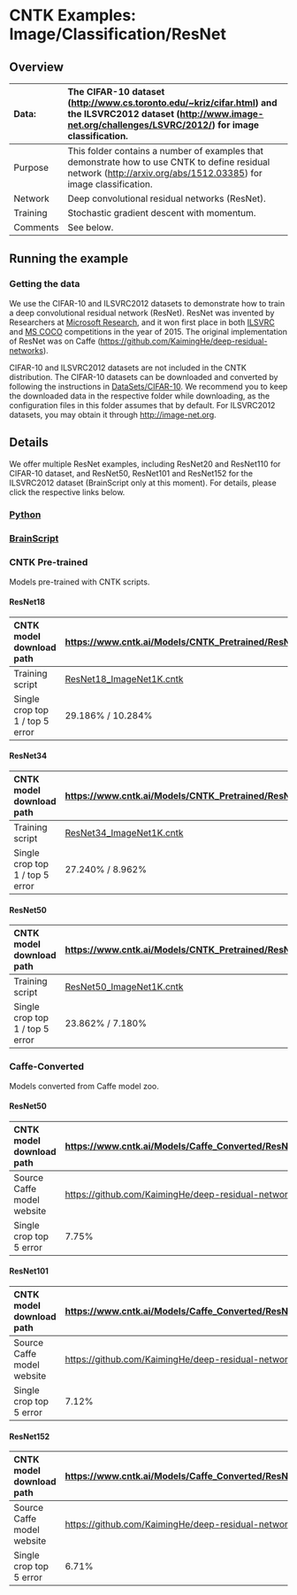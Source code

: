 # CNTK Examples: Image/Classification/ResNet

## Overview

|Data:     |The CIFAR-10 dataset (http://www.cs.toronto.edu/~kriz/cifar.html) and the ILSVRC2012 dataset (http://www.image-net.org/challenges/LSVRC/2012/) for image classification.
|:---------|:---
|Purpose   |This folder contains a number of examples that demonstrate how to use CNTK to define residual network (http://arxiv.org/abs/1512.03385) for image classification.
|Network   |Deep convolutional residual networks (ResNet).
|Training  |Stochastic gradient descent with momentum.
|Comments  |See below.

## Running the example

### Getting the data
We use the CIFAR-10 and ILSVRC2012 datasets to demonstrate how to train a deep convolutional residual network (ResNet). ResNet was invented by Researchers at [Microsoft Research](https://www.microsoft.com/en-us/research/), and it won first place in both [ILSVRC](http://www.image-net.org/challenges/LSVRC/) and [MS COCO](http://mscoco.org/) competitions in the year of 2015. The original implementation of ResNet was on Caffe (https://github.com/KaimingHe/deep-residual-networks).

CIFAR-10 and ILSVRC2012 datasets are not included in the CNTK distribution. The CIFAR-10 datasets can be downloaded and converted by following the instructions in [DataSets/CIFAR-10](../../DataSets/CIFAR-10). We recommend you to keep the downloaded data in the respective folder while downloading, as the configuration files in this folder assumes that by default. For ILSVRC2012 datasets, you may obtain it through http://image-net.org.

## Details

We offer multiple ResNet examples, including ResNet20 and ResNet110 for CIFAR-10 dataset, and ResNet50, ResNet101 and ResNet152 for the ILSVRC2012 dataset (BrainScript only at this moment). For details, please click the respective links below.

### [Python](./Python)

### [BrainScript](./BrainScript)

### CNTK Pre-trained
Models pre-trained with CNTK scripts.
#### ResNet18
|CNTK model download path | https://www.cntk.ai/Models/CNTK_Pretrained/ResNet18_ImageNet_CNTK.model
|:-------|:---
|Training script | [ResNet18_ImageNet1K.cntk](./BrainScript/ResNet18_ImageNet1K.cntk)
|Single crop top 1 / top 5 error | 29.186% / 10.284%

#### ResNet34
|CNTK model download path | https://www.cntk.ai/Models/CNTK_Pretrained/ResNet34_ImageNet_CNTK.model
|:---------|:---
|Training script | [ResNet34_ImageNet1K.cntk](./BrainScript/ResNet34_ImageNet1K.cntk)
|Single crop top 1 / top 5 error | 27.240% / 8.962%

#### ResNet50
|CNTK model download path | https://www.cntk.ai/Models/CNTK_Pretrained/ResNet50_ImageNet_CNTK.model
|:---------|:---
|Training script | [ResNet50_ImageNet1K.cntk](./BrainScript/ResNet50_ImageNet1K.cntk)
|Single crop top 1 / top 5 error | 23.862% / 7.180%

### Caffe-Converted
Models converted from Caffe model zoo.
#### ResNet50
|CNTK model download path | https://www.cntk.ai/Models/Caffe_Converted/ResNet50_ImageNet.model
|:---------|:---
|Source Caffe model website | https://github.com/KaimingHe/deep-residual-networks
|Single crop top 5 error | 7.75%

#### ResNet101
|CNTK model download path | https://www.cntk.ai/Models/Caffe_Converted/ResNet101_ImageNet.model
|:---------|:---
|Source Caffe model website | https://github.com/KaimingHe/deep-residual-networks
|Single crop top 5 error | 7.12%

#### ResNet152
|CNTK model download path | https://www.cntk.ai/Models/Caffe_Converted/ResNet152_ImageNet.model
|:---------|:---
|Source Caffe model website | https://github.com/KaimingHe/deep-residual-networks
|Single crop top 5 error | 6.71%
